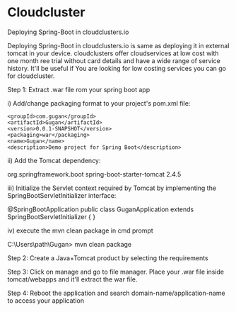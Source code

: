 # Cloudcluster
Deploying Spring-Boot in cloudclusters.io 

Deploying Spring-Boot in cloudclusters.io is same as deploying it in external tomcat in your device. cloudclusters offer cloudservices at low cost with one month ree trial without card details and have a wide range of service history. It'll be useful if You are looking for low costing services you can go for cloudcluster. 

Step 1: Extract .war file rom your spring boot app

i) Add/change packaging format to your project's pom.xml file:

	<groupId>com.gugan</groupId>
	<artifactId>Gugan</artifactId>
	<version>0.0.1-SNAPSHOT</version>
	<packaging>war</packaging>
	<name>Gugan</name>
	<description>Demo project for Spring Boot</description>
  
  
  ii)  Add the Tomcat dependency:

<!-- https://mvnrepository.com/artifact/org.springframework.boot/spring-boot-starter-tomcat -->
<dependency>
    <groupId>org.springframework.boot</groupId>
    <artifactId>spring-boot-starter-tomcat</artifactId>
    <version>2.4.5</version>
</dependency>



iii) Initialize the Servlet context required by Tomcat by implementing the SpringBootServletInitializer interface:


@SpringBootApplication
public class GuganApplication extends SpringBootServletInitializer {
}


iv) execute the mvn clean package in cmd prompt 

C:\Users\path\Gugan> mvn clean package

Step 2:  Create a Java+Tomcat product by selecting the requirements 

Step 3:  Click on manage and go to file manager. Place your .war file inside tomcat/webapps and it'll extract the war file.

Step 4: Reboot the application and search domain-name/application-name to access your application
